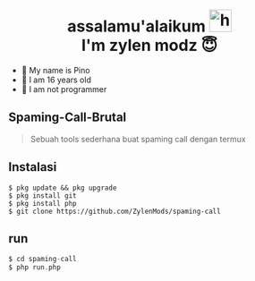 <h1 align="center">assalamu'alaikum <img src="https://user-images.githubusercontent.com/1303154/88677602-1635ba80-d120-11ea-84d8-d263ba5fc3c0.gif" width="40px" alt="hi"><br>I'm zylen modz 😇 </h1>
<p align="center">

- 👼 My name is Pino 
- 🍼 I am 16 years old 
- 🔭 I am not programmer

## Spaming-Call-Brutal
> Sebuah tools sederhana buat spaming call dengan termux
## Instalasi
```
$ pkg update && pkg upgrade
$ pkg install git
$ pkg install php
$ git clone https://github.com/ZylenMods/spaming-call
```
## run
```php
$ cd spaming-call
$ php run.php
```
